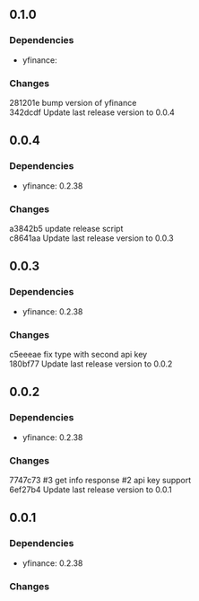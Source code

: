 ## 0.1.0

### Dependencies

- yfinance: 

### Changes

281201e bump version of yfinance  
342dcdf Update last release version to 0.0.4  


## 0.0.4

### Dependencies

- yfinance: 0.2.38

### Changes

a3842b5 update release script  
c8641aa Update last release version to 0.0.3  


## 0.0.3

### Dependencies

- yfinance: 0.2.38

### Changes

c5eeeae fix type with second api key  
180bf77 Update last release version to 0.0.2  


## 0.0.2

### Dependencies

- yfinance: 0.2.38

### Changes

7747c73 #3 get info response #2 api key support  
6ef27b4 Update last release version to 0.0.1  


## 0.0.1

### Dependencies

- yfinance: 0.2.38

### Changes

  


